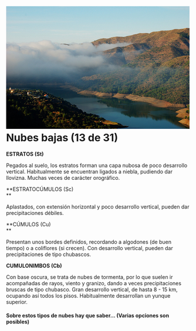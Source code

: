 # ![Nubes bajas](img/2864164188_f61182fae0.jpg)Nubes bajas (13 de 31)

**ESTRATOS (St)**  

Pegados al suelo, los estratos forman una capa nubosa de poco desarrollo vertical. Habitualmente se encuentran ligados a niebla, pudiendo dar llovizna. Muchas veces de carácter orográfico.

**ESTRATOCÚMULOS (Sc)  
**

Aplastados, con extensión horizontal y poco desarrollo vertical, pueden dar precipitaciones débiles.

**CÚMULOS (Cu)  
**

Presentan unos bordes definidos, recordando a algodones (de buen tiempo) o a coliflores (si crecen). Con desarrollo vertical, pueden dar precipitaciones de tipo chubascos.

**CUMULONIMBOS (Cb)**  

Con base oscura, se trata de nubes de tormenta, por lo que suelen ir acompañadas de rayos, viento y granizo, dando a veces precipitaciones bruscas de tipo chubasco. Gran desarrollo vertical, de hasta 8 - 15 km, ocupando así todos los pisos. Habitualmente desarrollan un yunque superior.  

#### Sobre estos tipos de nubes hay que saber... (Varias opciones son posibles)  

